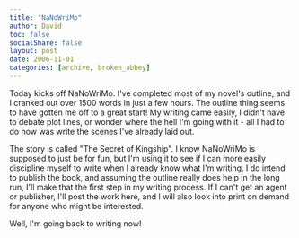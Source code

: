 ```yaml
---
title: "NaNoWriMo"
author: David
toc: false
socialShare: false
layout: post
date: 2006-11-01
categories: [archive, broken_abbey]
---
```


Today kicks off NaNoWriMo. I've completed most of my novel's outline, and I
cranked out over 1500 words in just a few hours. The outline thing seems to have
gotten me off to a great start! My writing came easily, I didn't have to debate
plot lines, or wonder where the hell I'm going with it - all I had to do now was
write the scenes I've already laid out.

The story is called "The Secret of Kingship". I know NaNoWriMo is supposed to
just be for fun, but I'm using it to see if I can more easily discipline myself
to write when I already know what I'm writing. I do intend to publish the book,
and assuming the outline really does help in the long run, I'll make that the
first step in my writing process. If I can't get an agent or publisher, I'll
post the work here, and I will also look into print on demand for anyone who
might be interested.

Well, I'm going back to writing now!
